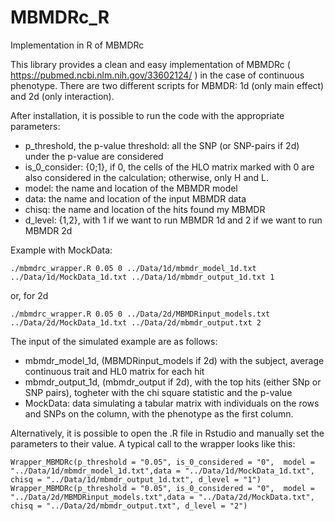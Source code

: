 # MBMDRc_R
 Implementation in R of MBMDRc


This library provides a clean and easy implementation of MBMDRc ( https://pubmed.ncbi.nlm.nih.gov/33602124/ ) in the case of continuous phenotype. 
There are two different scripts for MBMDR: 1d (only main effect) and 2d (only interaction). 

After installation, it is possible to run the code with the appropriate parameters: 

* p_threshold, the p-value threshold: all the SNP (or SNP-pairs if 2d) under the p-value are considered 
* is_0_consider: {0;1}, if 0, the cells of the HLO matrix marked with 0 are also considered in the calculation; otherwise, only H and L. 
* model: the name and location of the MBMDR model
* data: the name and location of the input MBMDR data
* chisq: the name and location of the hits found my MBMDR
* d_level: {1,2}, with 1 if we want to run MBMDR 1d and 2 if we want to run MBMDR 2d

Example with MockData: 

``` ./mbmdrc_wrapper.R 0.05 0 ../Data/1d/mbmdr_model_1d.txt ../Data/1d/MockData_1d.txt ../Data/1d/mbmdr_output_1d.txt 1 ```

or, for 2d 

``` ./mbmdrc_wrapper.R 0.05 0 ../Data/2d/MBMDRinput_models.txt ../Data/2d/MockData_1d.txt ../Data/2d/mbmdr_output.txt 2 ```


The input of the simulated example are as follows: 

* mbmdr_model_1d, (MBMDRinput_models if 2d) with the subject, average continuous trait and HL0 matrix for each hit
* mbmdr_output_1d, (mbmdr_output if 2d), with the top hits (either SNp or SNP pairs), togheter with the chi square statistic and the p-value
* MockData: data simulating a tabular matrix with individuals on the rows and SNPs on the column, with the phenotype as the first column.

Alternatively, it is possible to open the .R file in Rstudio and manually set the parameters to their value. A typical call to the wrapper looks like this: 

```  
Wrapper_MBMDRc(p_threshold = "0.05", is_0_considered = "0",  model = "../Data/1d/mbmdr_model_1d.txt",data = "../Data/1d/MockData_1d.txt",  chisq = "../Data/1d/mbmdr_output_1d.txt", d_level = "1")
Wrapper_MBMDRc(p_threshold = "0.05", is_0_considered = "0",  model = "../Data/2d/MBMDRinput_models.txt",data = "../Data/2d/MockData.txt",  chisq = "../Data/2d/mbmdr_output.txt", d_level = "2")
```

